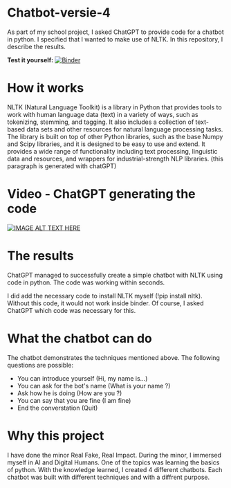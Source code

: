 # Chatbot-versie-4
As part of my school project, I asked ChatGPT to provide code for a chatbot in python. I specified that I wanted to make use of NLTK. In this repository, I describe the results.



**Test it yourself:**
[![Binder](https://mybinder.org/badge_logo.svg)](https://mybinder.org/v2/gh/rubenroo/Chatbot-versie-4/HEAD?labpath=versie%206%20chatbot%20feb%20met%20chatGPT%20Ruben.ipynb)






# How it works
NLTK (Natural Language Toolkit) is a library in Python that provides tools to work with human language data (text) in a variety of ways, such as tokenizing, stemming, and tagging. It also includes a collection of text-based data sets and other resources for natural language processing tasks. The library is built on top of other Python libraries, such as the base Numpy and Scipy libraries, and it is designed to be easy to use and extend. It provides a wide range of functionality including text processing, linguistic data and resources, and wrappers for industrial-strength NLP libraries. (this paragraph is generated with chatGPT)

# Video - ChatGPT generating the code
[![IMAGE ALT TEXT HERE](https://rubenroozemond.nl/wp-content/uploads/2023/01/Screenshot-ChatGPT-v3.png)](https://www.youtube.com/watch?v=1rM-Nx0jiKE)

# The results
ChatGPT managed to successfully create a simple chatbot with NLTK using code in python. The code was working within seconds.

I did add the necessary code to install NLTK myself (!pip install nltk). Without this code, it would not work inside binder. Of course, I asked ChatGPT which code was necessary for this.

# What the chatbot can do
The chatbot demonstrates the techniques mentioned above. The following questions are possible:

- You can introduce yourself (Hi, my name is...)
- You can ask for the bot's name (What is your name ?)
- Ask how he is doing (How are you ?)
- You can say that you are fine (I am fine)
- End the converstation (Quit)



# Why this project
I have done the minor Real Fake, Real Impact. During the minor, I immersed myself in AI and Digital Humans. One of the topics was learning the basics of python. With the knowledge learned, I created 4 different chatbots. Each chatbot was built with different techniques and with a diffrent purpose.
